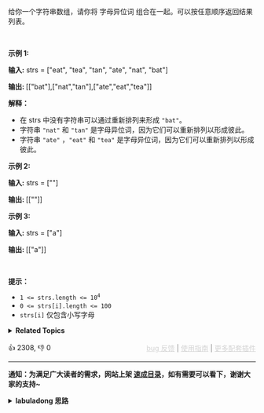 <p>给你一个字符串数组，请你将 <span data-keyword="anagram">字母异位词</span> 组合在一起。可以按任意顺序返回结果列表。</p>

<p>&nbsp;</p>

<p><strong>示例 1:</strong></p>

<div class="example-block"> 
 <p><strong>输入:</strong> strs = ["eat", "tea", "tan", "ate", "nat", "bat"]</p> 
</div>

<p><strong>输出: </strong>[["bat"],["nat","tan"],["ate","eat","tea"]]</p>

<p><strong>解释：</strong></p>

<ul> 
 <li>在 strs 中没有字符串可以通过重新排列来形成 <code>"bat"</code>。</li> 
 <li>字符串 <code>"nat"</code> 和 <code>"tan"</code> 是字母异位词，因为它们可以重新排列以形成彼此。</li> 
 <li>字符串 <code>"ate"</code>&nbsp;，<code>"eat"</code>&nbsp;和 <code>"tea"</code> 是字母异位词，因为它们可以重新排列以形成彼此。</li> 
</ul>

<p><strong>示例 2:</strong></p>

<div class="example-block"> 
 <p><strong>输入:</strong> strs = [""]</p> 
</div>

<p><strong>输出: </strong>[[""]]</p>

<p><strong>示例 3:</strong></p>

<div class="example-block"> 
 <p><strong>输入:</strong> strs = ["a"]</p> 
</div>

<p><strong>输出: </strong>[["a"]]</p>

<p>&nbsp;</p>

<p><strong>提示：</strong></p>

<ul> 
 <li><code>1 &lt;= strs.length &lt;= 10<sup>4</sup></code></li> 
 <li><code>0 &lt;= strs[i].length &lt;= 100</code></li> 
 <li><code>strs[i]</code>&nbsp;仅包含小写字母</li> 
</ul>

<details><summary><strong>Related Topics</strong></summary>数组 | 哈希表 | 字符串 | 排序</details><br>

<div>👍 2308, 👎 0<span style='float: right;'><span style='color: gray;'><a href='https://github.com/labuladong/fucking-algorithm/issues' target='_blank' style='color: lightgray;text-decoration: underline;'>bug 反馈</a> | <a href='https://labuladong.online/algo/fname.html?fname=jb插件简介' target='_blank' style='color: lightgray;text-decoration: underline;'>使用指南</a> | <a href='https://labuladong.online/algo/' target='_blank' style='color: lightgray;text-decoration: underline;'>更多配套插件</a></span></span></div>

<div id="labuladong"><hr>

**通知：为满足广大读者的需求，网站上架 [速成目录](https://labuladong.online/algo/intro/quick-learning-plan/)，如有需要可以看下，谢谢大家的支持~**

<details><summary><strong>labuladong 思路</strong></summary>


<div id="labuladong_solution_zh">

## 基本思路

异位词这类问题的关键在于，你如何迅速判断两个字符串是异位词，主要考察数据编码和哈希表的使用：

你是否可以找到一种编码方法，使得字母异位词的编码都相同？找到这种编码方式之后，就可以用一个哈希表存储编码相同的所有异位词，得到最终的答案。

[✔ ✨242. 有效的字母异位词](/problems/valid-anagram/) 考察了异位词的编码问题，对字符串排序可以是一种编码方案，如果是异位词，排序后就变成一样的了，但是这样时间复杂度略高，且会修改原始数据。更好的编码方案是利用每个字符的出现次数进行编码，也就是下面的解法代码。

**详细题解**：
  - [【练习】哈希表更多习题](https://labuladong.online/algo/problem-set/hash-table/)

</div>





<div id="solution">

## 解法代码



<div class="tab-panel"><div class="tab-nav">
<button data-tab-item="cpp" class="tab-nav-button btn " data-tab-group="default" onclick="switchTab(this)">cpp🤖</button>

<button data-tab-item="python" class="tab-nav-button btn " data-tab-group="default" onclick="switchTab(this)">python🤖</button>

<button data-tab-item="java" class="tab-nav-button btn active" data-tab-group="default" onclick="switchTab(this)">java🟢</button>

<button data-tab-item="go" class="tab-nav-button btn " data-tab-group="default" onclick="switchTab(this)">go🤖</button>

<button data-tab-item="javascript" class="tab-nav-button btn " data-tab-group="default" onclick="switchTab(this)">javascript🤖</button>
</div><div class="tab-content">
<div data-tab-item="cpp" class="tab-item " data-tab-group="default"><div class="highlight">

```cpp
// 注意：cpp 代码由 chatGPT🤖 根据我的 java 代码翻译。
// 本代码的正确性已通过力扣验证，如有疑问，可以对照 java 代码查看。

#include <vector>
#include <string>
#include <unordered_map>
#include <list>

class Solution {
public:
    std::vector<std::vector<std::string>> groupAnagrams(std::vector<std::string>& strs) {
        // 编码到分组的映射
        std::unordered_map<std::string, std::list<std::string>> codeToGroup;
        for (const std::string& s : strs) {
            // 对字符串进行编码
            std::string code = encode(s);
            // 把编码相同的字符串放在一起
            codeToGroup[code].push_back(s);
        }

        // 获取结果
        std::vector<std::vector<std::string>> res;
        for (auto& group : codeToGroup) {
            res.push_back(std::vector<std::string>(group.second.begin(), group.second.end()));
        }

        return res;
    }

private:
    // 利用每个字符的出现次数进行编码
    std::string encode(const std::string& s) {
        std::string count(26, '0');
        for (char c : s) {
            int delta = c - 'a';
            count[delta]++;
        }
        return count;
    }
};
```

</div></div>

<div data-tab-item="python" class="tab-item " data-tab-group="default"><div class="highlight">

```python
# 注意：python 代码由 chatGPT🤖 根据我的 java 代码翻译。
# 本代码的正确性已通过力扣验证，如有疑问，可以对照 java 代码查看。

class Solution:
    def groupAnagrams(self, strs: List[str]) -> List[List[str]]:
        # 编码到分组的映射
        codeToGroup = {}
        for s in strs:
            # 对字符串进行编码
            code = self.encode(s)
            # 把编码相同的字符串放在一起
            if code not in codeToGroup:
                codeToGroup[code] = []
            codeToGroup[code].append(s)

        # 获取结果
        res = []
        for group in codeToGroup.values():
            res.append(group)

        return res

    # 利用每个字符的出现次数进行编码
    def encode(self, s: str) -> str:
        count = [0] * 26
        for c in s:
            delta = ord(c) - ord('a')
            count[delta] += 1
        return ''.join(map(chr, count))
```

</div></div>

<div data-tab-item="java" class="tab-item active" data-tab-group="default"><div class="highlight">

```java
class Solution {
    public List<List<String>> groupAnagrams(String[] strs) {
        // 编码到分组的映射
        HashMap<String, List<String>> codeToGroup = new HashMap<>();
        for (String s : strs) {
            // 对字符串进行编码
            String code = encode(s);
            // 把编码相同的字符串放在一起
            codeToGroup.putIfAbsent(code, new LinkedList<>());
            codeToGroup.get(code).add(s);
        }

        // 获取结果
        List<List<String>> res = new LinkedList<>();
        for (List<String> group : codeToGroup.values()) {
            res.add(group);
        }

        return res;
    }

    // 利用每个字符的出现次数进行编码
    String encode(String s) {
        char[] count = new char[26];
        for (char c : s.toCharArray()) {
            int delta = c - 'a';
            count[delta]++;
        }
        return new String(count);
    }
}
```

</div></div>

<div data-tab-item="go" class="tab-item " data-tab-group="default"><div class="highlight">

```go
// 注意：go 代码由 chatGPT🤖 根据我的 java 代码翻译。
// 本代码的正确性已通过力扣验证，如有疑问，可以对照 java 代码查看。

import (
    "strings"
)

func groupAnagrams(strs []string) [][]string {
    // 编码到分组的映射
    codeToGroup := make(map[string][]string)
    for _, s := range strs {
        // 对字符串进行编码
        code := encode(s)
        // 把编码相同的字符串放在一起
        codeToGroup[code] = append(codeToGroup[code], s)
    }

    // 获取结果
    var res [][]string
    for _, group := range codeToGroup {
        res = append(res, group)
    }

    return res
}

// 利用每个字符的出现次数进行编码
func encode(s string) string {
    count := make([]int, 26)
    for _, c := range s {
        count[c-'a']++
    }
    var sb strings.Builder
    for _, num := range count {
        sb.WriteByte(byte(num))
    }
    return sb.String()
}
```

</div></div>

<div data-tab-item="javascript" class="tab-item " data-tab-group="default"><div class="highlight">

```javascript
// 注意：javascript 代码由 chatGPT🤖 根据我的 java 代码翻译。
// 本代码的正确性已通过力扣验证，如有疑问，可以对照 java 代码查看。

var groupAnagrams = function(strs) {
    // 编码到分组的映射
    let codeToGroup = new Map();
    for (let s of strs) {
        // 对字符串进行编码
        let code = encode(s);
        // 把编码相同的字符串放在一起
        if (!codeToGroup.has(code)) {
            codeToGroup.set(code, []);
        }
        codeToGroup.get(code).push(s);
    }

    // 获取结果
    let res = [];
    for (let group of codeToGroup.values()) {
        res.push(group);
    }

    return res;
};

// 利用每个字符的出现次数进行编码
var encode = function(s) {
    let count = new Array(26).fill(0);
    for (let c of s) {
        let delta = c.charCodeAt(0) - 'a'.charCodeAt(0);
        count[delta]++;
    }
    return count.join('#');
};
```

</div></div>
</div></div>

<hr /><details open hint-container details><summary style="font-size: medium"><strong>👾👾 算法可视化 👾👾</strong></summary><div id="data_group-anagrams"  category="leetcode" ></div><div class="resizable aspect-ratio-container" style="height: 100%;">
<div id="iframe_group-anagrams"></div></div>
</details><hr /><br />

</div>
</details>
</div>

